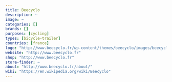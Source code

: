 ```yaml
---
title: Beecyclo
description: ~
image: ~
categories: []
brands: []
purposes: [cycling]
types: [bicycle-trailer]
countries: [france]
logo: "http://www.beecyclo.fr/wp-content/themes/beecyclo/images/beecyclo.svg"
website: "http://www.beecyclo.fr"
shop: "http://www.beecyclo.fr"
store-finder: ~
about: "http://www.beecyclo.fr/about/"
wiki: "https://en.wikipedia.org/wiki/Beecyclo"
---
```


